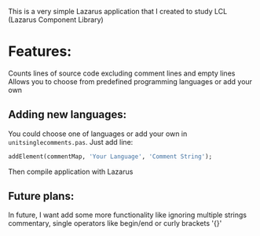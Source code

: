 This is a very simple Lazarus application that I created to study LCL (Lazarus Component Library)
# Features:
Counts lines of source code excluding comment lines and empty lines
Allows you to choose from predefined programming languages or add your own
## Adding new languages:
You could choose one of languages or add your own in `unitsinglecomments.pas`. Just add line: 
``` pascal
addElement(commentMap, 'Your Language', 'Comment String');
```
Then compile application with Lazarus
## Future plans:
In future, I want add some more functionality like ignoring multiple strings commentary, single operators like begin/end or curly brackets '{}'